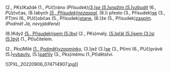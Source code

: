 (2., *PKs*)Každé (1., *PUč*)ráno *(Přísudek)<u>(3.)se (5.)snažím (5.)vzbudit</u>* (6., *PUz*)včas, (8.)abych *<u>(5., Přísudek)nezaspal</u>,* (8.)i přesto (3., Přísudek)<u>se</u> (3., PT)mi (6., PUč)občas (5., Přísudek)<u>stane</u>, (8.)že (5., Přísudek)<u>zaspím</u>. *(Podmět Já, nevyjádřené)*


(8.)Když <u>(5., Přísudek)jsem (5.)byl</u> (2., PKs)malý, <u>(5.)přál (5.)jsem (3.)si (5.)být</u> (1., Pt)učitelem.


(2., Pks)Milé <u>(1., Podmět)vzpomínky</u>, (3.)jež (3.)<u>se</u> (3., Pt)mi (6., PUč)právě (5.)<u>vybavily</u>, (5.)<u>patřily</u> (3., Pks)mému (1.,Pt)dětství.

![[PXL_20220906_074714907.jpg]]